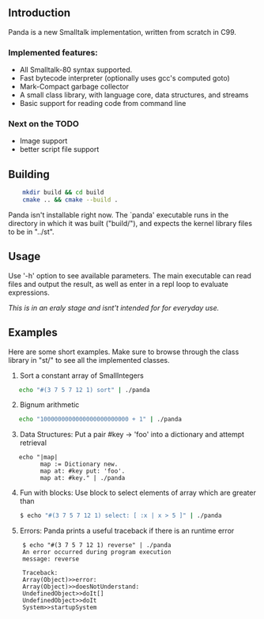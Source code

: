 

## Introduction

Panda is a new Smalltalk implementation, written from scratch in C99.

### Implemented features:

- All Smalltalk-80 syntax supported.
- Fast bytecode interpreter (optionally uses gcc's computed goto)
- Mark-Compact garbage collector
- A small class library, with language core, data structures, and streams
- Basic support for reading code from command line

### Next on the TODO
- Image support
- better script file support

## Building

```bash
    mkdir build && cd build
    cmake .. && cmake --build .
```


Panda isn't installable right now. The `panda' executable runs in the
directory in which it was built ("build/"), and expects the kernel library files
to be in "../st".

## Usage


Use '-h' option to see available parameters.
The main executable can read files and output the result, as well as enter in a repl loop to evaluate expressions.

*This is in an eraly stage and isnt't intended for for everyday use.*

## Examples

Here are some short examples. Make sure to browse through the class library in "st/" to see all the implemented classes.

1.  Sort a constant array of SmallIntegers

```bash
   echo "#(3 7 5 7 12 1) sort" | ./panda
```

2. Bignum arithmetic
```bash
   echo "1000000000000000000000000 + 1" | ./panda
```
3. Data Structures: Put a pair #key -> 'foo' into a dictionary and attempt retrieval

```smalltalk
   echo "|map| 
         map := Dictionary new. 
         map at: #key put: 'foo'.
         map at: #key." | ./panda

```

4. Fun with blocks: Use block to select elements of array which are greater than 

   ```bash
   $ echo "#(3 7 5 7 12 1) select: [ :x | x > 5 ]" | ./panda
   ```


5. Errors: Panda prints a useful traceback if there is an runtime error

```smalltalk
    $ echo "#(3 7 5 7 12 1) reverse" | ./panda
    An error occurred during program execution
    message: reverse
    
    Traceback:
    Array(Object)>>error:
    Array(Object)>>doesNotUnderstand:
    UndefinedObject>>doIt[]
    UndefinedObject>>doIt
    System>>startupSystem
```
